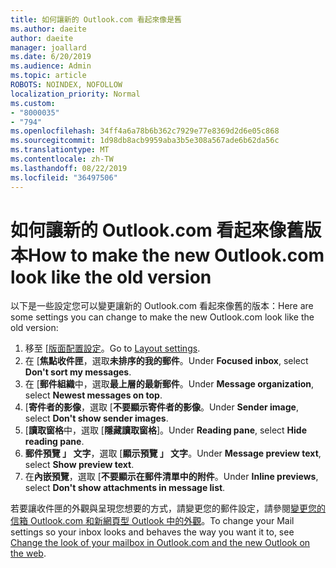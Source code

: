 ```yaml
---
title: 如何讓新的 Outlook.com 看起來像是舊
ms.author: daeite
author: daeite
manager: joallard
ms.date: 6/20/2019
ms.audience: Admin
ms.topic: article
ROBOTS: NOINDEX, NOFOLLOW
localization_priority: Normal
ms.custom:
- "8000035"
- "794"
ms.openlocfilehash: 34ff4a6a78b6b362c7929e77e8369d2d6e05c868
ms.sourcegitcommit: 1d98db8acb9959aba3b5e308a567ade6b62da56c
ms.translationtype: MT
ms.contentlocale: zh-TW
ms.lasthandoff: 08/22/2019
ms.locfileid: "36497506"
---
```

# <a name="how-to-make-the-new-outlookcom-look-like-the-old-version"></a><span data-ttu-id="f984e-102">如何讓新的 Outlook.com 看起來像舊版本</span><span class="sxs-lookup"><span data-stu-id="f984e-102">How to make the new Outlook.com look like the old version</span></span>

<span data-ttu-id="f984e-103">以下是一些設定您可以變更讓新的 Outlook.com 看起來像舊的版本：</span><span class="sxs-lookup"><span data-stu-id="f984e-103">Here are some settings you can change to make the new Outlook.com look like the old version:</span></span>

1. <span data-ttu-id="f984e-104">移至 [[版面配置設定](https://outlook.live.com/mail/options/mail/layout)。</span><span class="sxs-lookup"><span data-stu-id="f984e-104">Go to [Layout settings](https://outlook.live.com/mail/options/mail/layout).</span></span>
1. <span data-ttu-id="f984e-105">在 [**焦點收件匣**，選取**未排序的我的郵件**。</span><span class="sxs-lookup"><span data-stu-id="f984e-105">Under **Focused inbox**, select **Don't sort my messages**.</span></span>
1. <span data-ttu-id="f984e-106">在 [**郵件組織**中，選取**最上層的最新郵件**。</span><span class="sxs-lookup"><span data-stu-id="f984e-106">Under **Message organization**, select **Newest messages on top**.</span></span>
1. <span data-ttu-id="f984e-107">[**寄件者的影像**，選取 [**不要顯示寄件者的影像**。</span><span class="sxs-lookup"><span data-stu-id="f984e-107">Under **Sender image**, select **Don't show sender images**.</span></span>
1. <span data-ttu-id="f984e-108">[**讀取窗格**中，選取 [**隱藏讀取窗格**]。</span><span class="sxs-lookup"><span data-stu-id="f984e-108">Under **Reading pane**, select **Hide reading pane**.</span></span>
1. <span data-ttu-id="f984e-109">**郵件預覽 」 文字**，選取 [**顯示預覽 」 文字**。</span><span class="sxs-lookup"><span data-stu-id="f984e-109">Under **Message preview text**, select **Show preview text**.</span></span>
1. <span data-ttu-id="f984e-110">在**內嵌預覽**，選取 [**不要顯示在郵件清單中的附件**。</span><span class="sxs-lookup"><span data-stu-id="f984e-110">Under **Inline previews**, select **Don't show attachments in message list**.</span></span>

<span data-ttu-id="f984e-111">若要讓收件匣的外觀與呈現您想要的方式，請變更您的郵件設定，請參閱[變更您的信箱 Outlook.com 和新網頁型 Outlook 中的外觀](https://support.office.com/article/b41c2ecb-f23c-42b3-b7f8-659646d5e58c?wt.mc_id=Office_Outlook_com_Alchemy)。</span><span class="sxs-lookup"><span data-stu-id="f984e-111">To change your Mail settings so your inbox looks and behaves the way you want it to, see [Change the look of your mailbox in Outlook.com and the new Outlook on the web](https://support.office.com/article/b41c2ecb-f23c-42b3-b7f8-659646d5e58c?wt.mc_id=Office_Outlook_com_Alchemy).</span></span>